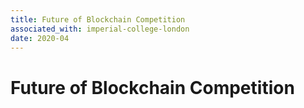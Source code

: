 ```yaml
---
title: Future of Blockchain Competition
associated_with: imperial-college-london
date: 2020-04
---
```

# Future of Blockchain Competition
